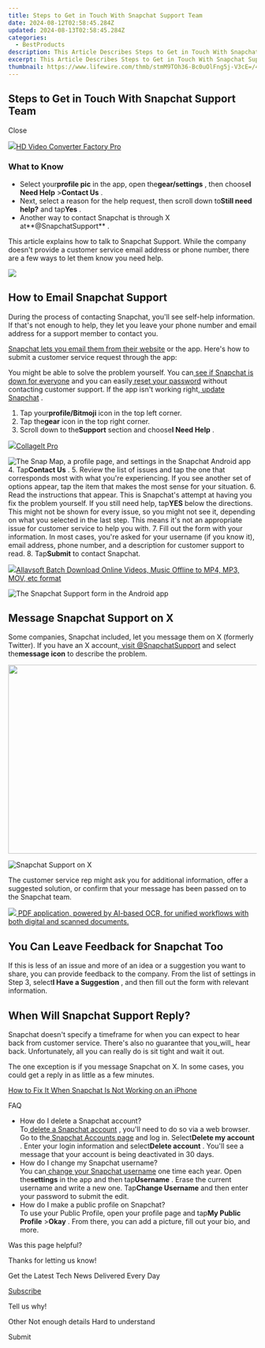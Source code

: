 ```yaml
---
title: Steps to Get in Touch With Snapchat Support Team
date: 2024-08-12T02:58:45.284Z
updated: 2024-08-13T02:58:45.284Z
categories:
  - BestProducts
description: This Article Describes Steps to Get in Touch With Snapchat Support Team
excerpt: This Article Describes Steps to Get in Touch With Snapchat Support Team
thumbnail: https://www.lifewire.com/thmb/stmM9TOh36-Bc0uOlFng5j-V3cE=/400x300/filters:no_upscale():max_bytes(150000):strip_icc():format(webp)/CustomerserviceSnapchat-df47adb7af4b45d88a65d41c16c1d308.jpg
---
```


## Steps to Get in Touch With Snapchat Support Team

Close 

<!-- affiliate ads begin -->
<a href="https://secure.2checkout.com/order/checkout.php?PRODS=4537546&QTY=1&AFFILIATE=108875&CART=1"><img src="https://secure.avangate.com/images/merchant/4b0a0290ad7df100b77e86839989a75e/products/7_copy_2_2_hdpro.png" border="0">HD Video Converter Factory Pro</a>
<!-- affiliate ads end -->
###  What to Know

* Select your**profile pic** in the app, open the**gear/settings** , then choose**I Need Help** \>**Contact Us** .
* Next, select a reason for the help request, then scroll down to**Still need help?** and tap**Yes** .
* Another way to contact Snapchat is through X at**@SnapchatSupport** .

 This article explains how to talk to Snapchat Support. While the company doesn't provide a customer service email address or phone number, there are a few ways to let them know you need help.

<!-- affiliate ads begin -->
<a href="https://store.iobit.com/order/checkout.php?PRODS=4596923&QTY=1&AFFILIATE=108875&CART=1"><img src="https://secure.avangate.com/images/merchant/184260348236f9554fe9375772ff966e/ascscan_468X60.png" border="0"></a>
<!-- affiliate ads end -->
##  How to Email Snapchat Support 

 During the process of contacting Snapchat, you'll see self-help information. If that's not enough to help, they let you leave your phone number and email address for a support member to contact you.

[ Snapchat lets you email them from their website](https://help.snapchat.com/hc/requests/new) or the app. Here's how to submit a customer service request through the app:

 You might be able to solve the problem yourself. You can[ see if Snapchat is down for everyone](https://www.lifewire.com/is-snapchat-not-working-or-is-it-just-you-4174077) and you can easily[ reset your password](https://www.lifewire.com/how-to-reset-snapchat-password-4175036) without contacting customer support. If the app isn't working right,[ update Snapchat](https://www.lifewire.com/how-to-update-snapchat-4028921) .

1. Tap your**profile/Bitmoji** icon in the top left corner.
2. Tap the**gear** icon in the top right corner.
3. Scroll down to the**Support** section and choose**I Need Help** .  
<!-- affiliate ads begin -->
<a href="https://secure.2checkout.com/order/checkout.php?PRODS=4530091&QTY=1&AFFILIATE=108875&CART=1"><img src="https://www.pearlmountainsoft.com/n_img/product/cit_win/banScrn.jpg" border="0">CollageIt Pro</a>
<!-- affiliate ads end -->
![The Snap Map, a profile page, and settings in the Snapchat Android app](https://www.lifewire.com/thmb/f4yR14bFtvGCwh6gacm8dDUCImQ=/1500x0/filters:no_upscale():max_bytes(150000):strip_icc():format(webp)/snap-map-profile-settings-cbf26b65773f4cec9bd61eb8cfead40b.png)
4. Tap**Contact Us** .
5. Review the list of issues and tap the one that corresponds most with what you're experiencing. If you see another set of options appear, tap the item that makes the most sense for your situation.
6. Read the instructions that appear. This is Snapchat's attempt at having you fix the problem yourself. If you still need help, tap**YES** below the directions.  
 This might not be shown for every issue, so you might not see it, depending on what you selected in the last step. This means it's not an appropriate issue for customer service to help you with.
7. Fill out the form with your information. In most cases, you're asked for your username (if you know it), email address, phone number, and a description for customer support to read.
8. Tap**Submit** to contact Snapchat.  
<!-- affiliate ads begin -->
<a href="https://secure.2checkout.com/order/checkout.php?PRODS=4631056&QTY=1&AFFILIATE=108875&CART=1"><img src="https://secure.avangate.com/images/merchant/997e65474a248252883b485717f7d098/products/buy-windows.png" border="0">Allavsoft Batch Download Online Videos, Music Offline to MP4, MP3, MOV, etc format </a>
<!-- affiliate ads end -->
![The Snapchat Support form in the Android app](https://www.lifewire.com/thmb/nCdort-yEJcF_WqskhDNgyBB-as=/1500x0/filters:no_upscale():max_bytes(150000):strip_icc():format(webp)/snapchat-support-form-96d3a41840014086845e1f07c40cabed.png)

##  Message Snapchat Support on X 

 Some companies, Snapchat included, let you message them on X (formerly Twitter). If you have an X account,[ visit @SnapchatSupport](https://twitter.com/snapchatsupport) and select the**message icon** to describe the problem.

<!-- affiliate ads begin -->
<a href="https://ship7com.pxf.io/c/5597632/1509856/17634" target="_top" id="1509856"><img src="//a.impactradius-go.com/display-ad/17634-1509856" border="0" alt="" width="730" height="383"/></a>
<!-- affiliate ads end -->
![Snapchat Support on X](https://www.lifewire.com/thmb/Lt0y9nnNBepPNQsxP9lKIue-Bhk=/1500x0/filters:no_upscale():max_bytes(150000):strip_icc():format(webp)/snapchat-support-twitter-988f5e3521cc4803b7e14ca2f20fbdd6.png) 

 The customer service rep might ask you for additional information, offer a suggested solution, or confirm that your message has been passed on to the Snapchat team.

<!-- affiliate ads begin -->
<a href="https://checkout.abbyy.com/order/checkout.php?PRODS=39254549&QTY=1&AFFILIATE=108875&CART=1"> <img src="https://secure.avangate.com/images/merchant/0e5fb5c76fca16adbee503c9aff393cd/products/8_FR-Badges-NEW-FR-Standard-16-WIN-200.png" border="0"> PDF application, powered by AI-based OCR, for unified workflows with both digital and scanned documents. </a>
<!-- affiliate ads end -->
##  You Can Leave Feedback for Snapchat Too 

 If this is less of an issue and more of an idea or a suggestion you want to share, you can provide feedback to the company. From the list of settings in Step 3, select**I Have a Suggestion** , and then fill out the form with relevant information.

##  When Will Snapchat Support Reply? 

 Snapchat doesn't specify a timeframe for when you can expect to hear back from customer service. There's also no guarantee that you_will_ hear back. Unfortunately, all you can really do is sit tight and wait it out.

 The one exception is if you message Snapchat on X. In some cases, you could get a reply in as little as a few minutes.

[  How to Fix It When Snapchat Is Not Working on an iPhone ](https://www.lifewire.com/fix-snapchat-not-working-iphone-6544749) 

 FAQ

* How do I delete a Snapchat account?  
 To[ delete a Snapchat account](https://www.lifewire.com/how-to-delete-snapchat-account-4692675) , you'll need to do so via a web browser. Go to the[ Snapchat Accounts page](https://accounts.snapchat.com/) and log in. Select**Delete my account** . Enter your login information and select**Delete account** . You'll see a message that your account is being deactivated in 30 days.
* How do I change my Snapchat username?  
 You can[ change your Snapchat username](https://www.lifewire.com/change-snapchat-username-4157575) one time each year. Open the**settings** in the app and then tap**Username** . Erase the current username and write a new one. Tap**Change Username** and then enter your password to submit the edit.
* How do I make a public profile on Snapchat?  
 To use your Public Profile, open your profile page and tap**My Public Profile** \>**Okay** . From there, you can add a picture, fill out your bio, and more.

Was this page helpful?

Thanks for letting us know!

 Get the Latest Tech News Delivered Every Day

[ Subscribe ](https://www.lifewire.com/#) 

Tell us why!

 Other  Not enough details  Hard to understand 

 Submit 

<ins class="adsbygoogle"
     style="display:block"
     data-ad-format="autorelaxed"
     data-ad-client="ca-pub-7571918770474297"
     data-ad-slot="1223367746"></ins>



<ins class="adsbygoogle"
     style="display:block"
     data-ad-client="ca-pub-7571918770474297"
     data-ad-slot="8358498916"
     data-ad-format="auto"
     data-full-width-responsive="true"></ins>


